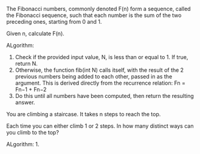 The Fibonacci numbers, commonly denoted F(n) form a sequence, called the Fibonacci sequence, such that each number is the sum of the two preceding ones, starting from 0 and 1.

Given n, calculate F(n).

ALgorithm:
1. Check if the provided input value, N, is less than or equal to 1. If true, return N.
2. Otherwise, the function fib(int N) calls itself, with the result of the 2 previous numbers being added to each other, passed in as the argument. This is derived directly from the recurrence relation: Fn = Fn−1 + Fn−2
3. Do this until all numbers have been computed, then return the resulting answer.

You are climbing a staircase. It takes n steps to reach the top.

Each time you can either climb 1 or 2 steps. In how many distinct ways can you climb to the top?

ALgorithm:
1. 
